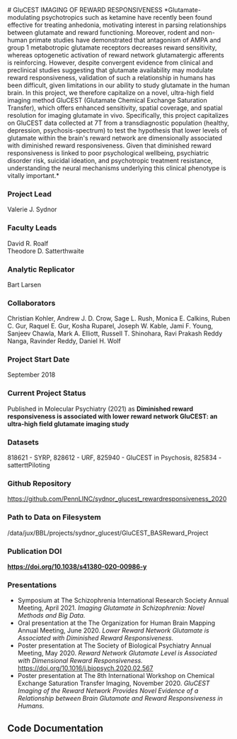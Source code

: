 <br>
<br>
# GluCEST IMAGING OF REWARD RESPONSIVENESS
*Glutamate-modulating psychotropics such as ketamine have recently been found effective for treating anhedonia, motivating interest in parsing relationships between glutamate and reward functioning. Moreover, rodent and non-human primate studies have demonstrated that antagonism of AMPA and group 1 metabotropic glutamate receptors decreases reward sensitivity, whereas optogenetic activation of reward network glutamatergic afferents is reinforcing. However, despite convergent evidence from clinical and preclinical studies suggesting that glutamate availability may modulate reward responsiveness, validation of such a relationship in humans has been difficult, given limitations in our ability to study glutamate in the human brain. In this project, we therefore capitalize on a novel, ultra-high field imaging method GluCEST (Glutamate Chemical Exchange Saturation Transfer), which offers enhanced sensitivity, spatial coverage, and spatial resolution for imaging glutamate in vivo. Specifically, this project capitalizes on GluCEST data collected at 7T from a transdiagnostic population (healthy, depression, psychosis-spectrum) to test the hypothesis that lower levels of glutamate within the brain's reward network are dimensionally associated with diminished reward responsiveness. Given that diminished reward responsiveness is linked to poor psychological wellbeing, psychiatric disorder risk, suicidal ideation, and psychotropic treatment resistance, understanding the neural mechanisms underlying this clinical phenotype is vitally important.*

### Project Lead
Valerie J. Sydnor

### Faculty Leads
David R. Roalf  
Theodore D. Satterthwaite

### Analytic Replicator
Bart Larsen

### Collaborators 
Christian Kohler, Andrew J. D. Crow, Sage L. Rush, Monica E. Calkins, Ruben C. Gur, Raquel E. Gur, Kosha Ruparel, Joseph W. Kable, Jami F. Young, Sanjeev Chawla, Mark A. Elliott, Russell T. Shinohara, Ravi Prakash Reddy Nanga, Ravinder Reddy, Daniel H. Wolf

### Project Start Date
September 2018

### Current Project Status
Published in Molecular Psychiatry (2021) as **Diminished reward responsiveness is associated with lower reward network GluCEST: an ultra-high field glutamate imaging study**

### Datasets
818621 - SYRP, 828612 - URF, 825940 - GluCEST in Psychosis, 825834 - satterttPiloting

### Github Repository
<https://github.com/PennLINC/sydnor_glucest_rewardresponsiveness_2020>

### Path to Data on Filesystem 
/data/jux/BBL/projects/sydnor_glucest/GluCEST_BASReward_Project

### Publication DOI
**<https://doi.org/10.1038/s41380-020-00986-y>**

### Presentations
- Symposium at The Schizophrenia International Research Society Annual Meeting, April 2021. *Imaging Glutamate in Schizophrenia: Novel Methods and Big Data.*  
- Oral presentation at the The Organization for Human Brain Mapping Annual Meeting, June 2020. *Lower Reward Network Glutamate is Associated with Diminished Reward Responsiveness.*  
- Poster presentation at The Society of Biological Psychiatry Annual Meeting, May 2020. *Reward Network Glutamate Level is Associated with Dimensional Reward Responsiveness.* <https://doi.org/10.1016/j.biopsych.2020.02.567>  
- Poster presentation at The 8th International Workshop on Chemical Exchange Saturation Transfer Imaging, November 2020. *GluCEST Imaging of the Reward Network Provides Novel Evidence of a Relationship between Brain Glutamate and Reward Responsiveness in Humans.*

## Code Documentation
